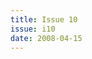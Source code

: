 ```yaml
---
title: Issue 10
issue: i10
date: 2008-04-15
---
```


<!-- An editorial preface to the Issue may go here in Markdown format. -->